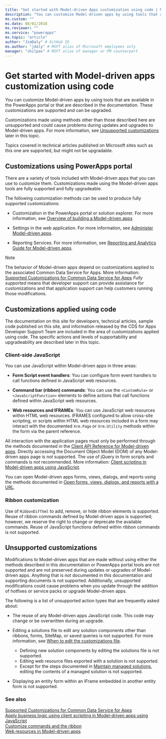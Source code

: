 ```yaml
---
title: "Get started with Model-driven Apps customization using code | Microsoft Docs" # Intent and product brand in a unique string of 43-59 chars including spaces
description: "You can customize Model-driven apps by using tools that are available in the PowerApps portal or that are described in the documentation. " # 115-145 characters including spaces. This abstract displays in the search result.
ms.custom: ""
ms.date: 08/01/2018
ms.reviewer: ""
ms.service: "powerapps"
ms.topic: "article"
author: "JimDaly" # GitHub ID
ms.author: "jdaly" # MSFT alias of Microsoft employees only
manager: "shilpas" # MSFT alias of manager or PM counterpart
---
```

# Get started with Model-driven apps customization using code

<!-- https://docs.microsoft.com/en-us/dynamics365/customer-engagement/developer/supported-extensions
Split to just include MDA issues
 -->

You can customize Model-driven apps by using tools that are available in the PowerApps portal or that are described in the documentation. These customizations are supported and can be upgraded.

Customizations made using methods other than those described here are unsupported and could cause problems during updates and upgrades to Model-driven apps. For more information, see [Unsupported customizations](#unsupported-customizations) later in this topic.

Topics covered in technical articles published on Microsoft sites such as this one are supported, but might not be upgradable.


## Customizations using PowerApps portal

There are a variety of tools included with Model-driven apps that you can use to customize them. Customizations made using the Model-driven apps tools are fully supported and fully upgradeable.

The following customization methods can be used to produce fully supported customizations:

- Customization in the PowerApps portal or solution explorer. For more information, see [Overview of building a Model-driven apps](../../maker/model-driven-apps/model-driven-app-overview.md)

- Settings in the web application. For more information, see [Administer Model-driven apps](/dynamics365/customer-engagement/admin/admin-guide).

- Reporting Services. For more information, see [Reporting and Analytics Guide for Model-driven apps](/dynamics365/customer-engagement/analytics/reporting-analytics-with-dynamics-365).

> [!NOTE]
> The behavior of Model-driven apps depend on customizations applied to the associated Common Data Service for Apps. More information: [Supported Customizations for Common Data Service for Apps](../common-data-service/supported-customizations.md)
> *Fully supported* means that developer support can provide assistance for customizations and that application support can help customers running those modifications.


## Customizations applied using code

The documentation on this site for developers, technical articles, sample code published on this site, and information released by the CDS for Apps Developer Support Team are included in the area of customizations applied using code. The specific actions and levels of supportability and upgradeability are described later in this topic.

### Client-side JavaScript

You can use JavaScript within Model-driven apps in three areas:

- **Form Script event handlers**: You can configure form event handlers to call functions defined in JavaScript web resources.

- **Command bar (ribbon) commands**: You can use the `<CustomRule>` or `<JavaScriptFunction>` elements to define actions that call functions defined within JavaScript web resources.

- **Web resources and IFRAMEs**: You can use JavaScript web resources within HTML web resources. IFRAMES configured to allow cross-site scripting, or scripts within HTML web resources included in a form may interact with the documented `Xrm.Page` or `Xrm.Utility` methods within the form via the parent reference.

All interaction with the application pages must only be performed through the methods documented in the [Client API Reference for Model-driven apps](clientapi/reference.md). Directly accessing the Document Object Model (DOM) of any Model-driven apps page is not supported. The use of jQuery in form scripts and commands is not recommended. More information: [Client scripting in Model-driven apps using JavaScript](client-scripting.md).

You can open Model-driven apps forms, views, dialogs, and reports using the methods documented in [Open forms, views, dialogs, and reports with a URL](open-forms-views-dialogs-reports-url.md).

### Ribbon customization

Use of `RibbonDiffXml` to add, remove, or hide ribbon elements is supported. Reuse of ribbon commands defined by Model-driven apps is supported; however, we reserve the right to change or deprecate the available commands. Reuse of JavaScript functions defined within ribbon commands is not supported.

## Unsupported customizations

Modifications to Model-driven apps that are made without using either the methods described in this documentation or PowerApps portal tools are not supported and are not preserved during updates or upgrades of Model-driven apps. Anything that is not documented in this documentation and supporting documents is not supported. Additionally, unsupported modifications could cause problems when you update through the addition of hotfixes or service packs or upgrade Model-driven apps.

The following is a list of unsupported action types that are frequently asked about: 

- The reuse of any Model-driven apps JavaScript code. This code may change or be overwritten during an upgrade.
- Editing a solutions file to edit any solution components other than ribbons, forms, SiteMap, or saved queries is not supported. For more information, see [When to edit the customizations file](when-edit-customization-file.md).
    - Defining new solution components by editing the solutions file is not supported. 
    - Editing web resource files exported with a solution is not supported. 
    - Except for the steps documented in [Maintain managed solutions](../common-data-service/maintain-managed-solutions.md), editing the contents of a managed solution is not supported.

- Displaying an entity form within an IFrame embedded in another entity form is not supported.

### See also

[Supported Customizations for Common Data Service for Apps](../common-data-service/supported-customizations.md)<br/>
[Apply business logic using client scripting in Model-driven apps using JavaScript](client-scripting.md)<br/>
[Customize commands and the ribbon](customize-commands-ribbon.md)<br/>
[Web resources in Model-driven apps](web-resources.md)
